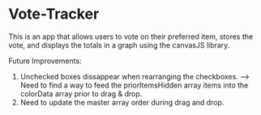 # Vote-Tracker
This is an app that allows users to vote on their preferred item, stores the vote, and displays the totals in a graph using the canvasJS library.

Future Improvements:
1. Unchecked boxes dissappear when rearranging the checkboxes. --> Need to find a way to feed the priorItemsHidden array items into the colorData array prior to drag & drop.
2. Need to update the master array order during drag and drop.
